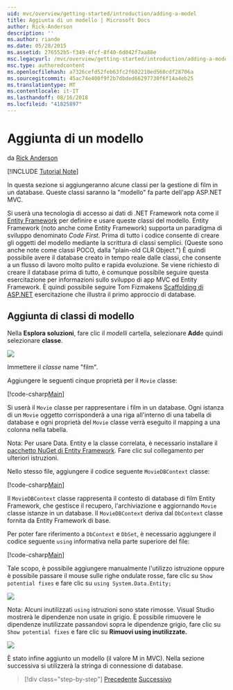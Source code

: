 ```yaml
---
uid: mvc/overview/getting-started/introduction/adding-a-model
title: Aggiunta di un modello | Microsoft Docs
author: Rick-Anderson
description: ''
ms.author: riande
ms.date: 05/28/2015
ms.assetid: 276552b5-f349-4fcf-8f40-6d042f7aa88e
msc.legacyurl: /mvc/overview/getting-started/introduction/adding-a-model
msc.type: authoredcontent
ms.openlocfilehash: a7326cefd52feb63fc2f602210ed560cdf28706a
ms.sourcegitcommit: 45ac74e400f9f2b7dbded66297730f6f14a4eb25
ms.translationtype: MT
ms.contentlocale: it-IT
ms.lasthandoff: 08/16/2018
ms.locfileid: "41825897"
---
```

<a name="adding-a-model"></a>Aggiunta di un modello
====================
da [Rick Anderson](https://github.com/Rick-Anderson)

[!INCLUDE [Tutorial Note](sample/code-location.md)]

In questa sezione si aggiungeranno alcune classi per la gestione di film in un database. Queste classi saranno la &quot;modello&quot; fa parte dell'app ASP.NET MVC.

Si userà una tecnologia di accesso ai dati di .NET Framework nota come il [Entity Framework](https://docs.microsoft.com/ef/) per definire e usare queste classi del modello. Entity Framework (noto anche come Entity Framework) supporta un paradigma di sviluppo denominato *Code First*. Prima di tutto i codice consente di creare gli oggetti del modello mediante la scrittura di classi semplici. (Queste sono anche note come classi POCO, dalla &quot;plain-old CLR Object.&quot;) È quindi possibile avere il database creato in tempo reale dalle classi, che consente a un flusso di lavoro molto pulito e rapida evoluzione. Se viene richiesto di creare il database prima di tutto, è comunque possibile seguire questa esercitazione per informazioni sullo sviluppo di app MVC ed Entity Framework. È quindi possibile seguire Tom Fizmakens [Scaffolding di ASP.NET](xref:visual-studio/overview/2013/aspnet-scaffolding-overview) esercitazione che illustra il primo approccio di database.

## <a name="adding-model-classes"></a>Aggiunta di classi di modello

Nella **Esplora soluzioni**, fare clic il *modelli* cartella, selezionare **Add**e quindi selezionare **classe**.

![](adding-a-model/_static/image1.png)

Immettere il *classe* name &quot;film&quot;.

Aggiungere le seguenti cinque proprietà per il `Movie` classe:

[!code-csharp[Main](adding-a-model/samples/sample1.cs)]

Si userà il `Movie` classe per rappresentare i film in un database. Ogni istanza di un `Movie` oggetto corrisponderà a una riga all'interno di una tabella di database e ogni proprietà del `Movie` classe verrà eseguito il mapping a una colonna nella tabella.

Nota: Per usare Data. Entity e la classe correlata, è necessario installare il [pacchetto NuGet di Entity Framework](https://www.nuget.org/packages/EntityFramework/). Fare clic sul collegamento per ulteriori istruzioni.

Nello stesso file, aggiungere il codice seguente `MovieDBContext` classe:

[!code-csharp[Main](adding-a-model/samples/sample2.cs?highlight=2,15-18)]

Il `MovieDBContext` classe rappresenta il contesto di database di film Entity Framework, che gestisce il recupero, l'archiviazione e aggiornando `Movie` classe istanze in un database. Il `MovieDBContext` deriva dal `DbContext` classe fornita da Entity Framework di base.

Per poter fare riferimento a `DbContext` e `DbSet`, è necessario aggiungere il codice seguente `using` informativa nella parte superiore del file:

[!code-csharp[Main](adding-a-model/samples/sample3.cs)]

Tale scopo, è possibile aggiungere manualmente l'utilizzo istruzione oppure è possibile passare il mouse sulle righe ondulate rosse, fare clic su `Show potential fixes` e fare clic su `using System.Data.Entity;`

![](adding-a-model/_static/image2.png)

Nota: Alcuni inutilizzati `using` istruzioni sono state rimosse. Visual Studio mostrerà le dipendenze non usate in grigio. È possibile rimuovere le dipendenze inutilizzate passandovi sopra le dipendenze grigio, fare clic su `Show potential fixes` e fare clic su **Rimuovi using inutilizzate.**

![](adding-a-model/_static/image3.png)

È stato infine aggiunto un modello (il valore M in MVC). Nella sezione successiva si utilizzerà la stringa di connessione di database.

> [!div class="step-by-step"]
> [Precedente](adding-a-view.md)
> [Successivo](creating-a-connection-string.md)
